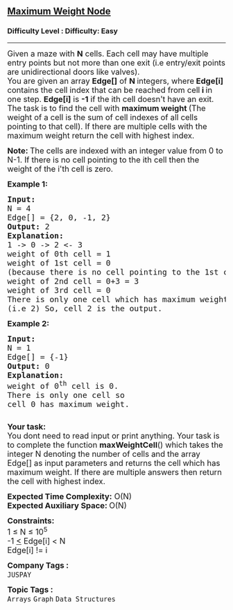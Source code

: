 <h2><a href="https://www.geeksforgeeks.org/problems/maximum-weight-node--170645/1?page=1&category=Arrays&difficulty=Easy&status=unsolved&sortBy=submissions">Maximum Weight Node</a></h2><h3>Difficulty Level : Difficulty: Easy</h3><hr><div class="problems_problem_content__Xm_eO"><p><span style="font-size: 18px;">Given a maze with&nbsp;<strong>N</strong> cells. Each cell may have multiple entry points but not more than one exit (i.e entry/exit points are unidirectional doors like valves).<br>You are given an array <strong>Edge[]</strong> of <strong>N </strong>integers,&nbsp;where<strong> Edge[i] </strong>contains the cell index that can be reached from cell<strong>&nbsp;i </strong>in one step. <strong>Edge[i]</strong> is <strong>-1</strong> if the ith cell doesn't have an exit.&nbsp;<br>The task is to find the cell with&nbsp;<strong>maximum weight </strong>(The weight of a cell is the sum of&nbsp;cell indexes of all cells pointing to that cell). If there are multiple cells with the maximum weight return the cell with&nbsp;highest index.</span></p>
<p><span style="font-size: 18px;"><strong>Note:&nbsp;</strong>The cells are indexed with an integer value from 0 to N-1.&nbsp;If there is no cell pointing to the ith cell then the weight of the i'th cell is zero.</span></p>
<p><span style="font-size: 18px;"><strong><strong>Example 1:</strong></strong></span></p>
<pre><span style="font-size: 18px;"><strong><strong>Input:</strong>
</strong>N = 4
Edge[] = {2, 0, -1, 2}<strong>
<strong>Output:</strong> </strong>2<strong>
<strong>Explanation</strong>: 
</strong>1 -&gt; 0 -&gt; 2 &lt;- 3
weight of 0th cell = 1
weight of 1st cell = 0 
(because there is no cell pointing to the 1st cell)
weight of 2nd cell = 0+3 = 3
weight of 3rd cell = 0
There is only one cell which has maximum weight
(i.e 2) So, cell 2 is the output.
</span></pre>
<p><span style="font-size: 18px;"><strong><strong>Example 2:</strong></strong></span></p>
<pre><span style="font-size: 18px;"><strong><strong>Input:</strong>
</strong>N = 1
Edge[] = {-1}<strong>
<strong>Output:</strong> </strong>0<strong>
<strong>Explanation</strong>:
</strong>weight of 0<sup>th</sup> cell is 0.
There is only one cell so 
cell 0 has maximum weight.
</span></pre>
<p><br><span style="font-size: 18px;"><strong><strong>Your task:</strong></strong><br>You dont need to read input or print anything. Your task is to complete the function&nbsp;<strong>maxWeightCell</strong>()&nbsp;which takes the integer N&nbsp;denoting the number of cells&nbsp;and the array Edge[]&nbsp;as input parameters and returns the cell which has maximum weight. If there are multiple answers then return the cell with highest index.</span></p>
<p><span style="font-size: 18px;"><strong><strong>Expected Time Complexity:</strong></strong>&nbsp;O(N)<br><strong><strong>Expected Auxiliary Space:&nbsp;</strong></strong>O(N)</span></p>
<p><span style="font-size: 18px;"><strong><strong>Constraints:</strong></strong><br>1 ≤ N&nbsp;≤ 10<sup>5</sup><br>-1 <u>&lt;</u> Edge[i] &lt; N<br>Edge[i] != i</span></p></div><p><span style=font-size:18px><strong>Company Tags : </strong><br><code>JUSPAY</code>&nbsp;<br><p><span style=font-size:18px><strong>Topic Tags : </strong><br><code>Arrays</code>&nbsp;<code>Graph</code>&nbsp;<code>Data Structures</code>&nbsp;